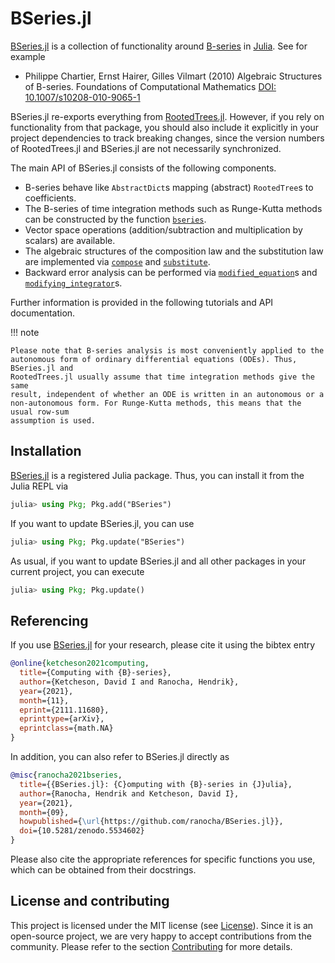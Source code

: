 # BSeries.jl

[BSeries.jl](https://github.com/ranocha/BSeries.jl)
is a collection of functionality around
[B-series](https://en.wikipedia.org/wiki/Butcher_group)
in [Julia](https://julialang.org/). See for example

- Philippe Chartier, Ernst Hairer, Gilles Vilmart (2010)
  Algebraic Structures of B-series.
  Foundations of Computational Mathematics
  [DOI: 10.1007/s10208-010-9065-1](https://doi.org/10.1007/s10208-010-9065-1)

BSeries.jl re-exports everything from
[RootedTrees.jl](https://github.com/SciML/RootedTrees.jl).
However, if you rely on functionality from that package,
you should also include it explicitly in your project dependencies
to track breaking changes, since the version numbers of RootedTrees.jl
and BSeries.jl are not necessarily synchronized.

The main API of BSeries.jl consists of the following components.

- B-series behave like `AbstractDict`s mapping
  (abstract) `RootedTree`s to coefficients.
- The B-series of time integration methods such as Runge-Kutta methods
  can be constructed by the function [`bseries`](@ref).
- Vector space operations (addition/subtraction and multiplication by scalars)
  are available.
- The algebraic structures of the composition law and the substitution law are
  implemented via [`compose`](@ref) and [`substitute`](@ref).
- Backward error analysis can be performed via
  [`modified_equation`](@ref)s and [`modifying_integrator`](@ref)s.

Further information is provided in the following tutorials and
API documentation.

!!! note

    Please note that B-series analysis is most conveniently applied to the 
    autonomous form of ordinary differential equations (ODEs). Thus, BSeries.jl and
    RootedTrees.jl usually assume that time integration methods give the same
    result, independent of whether an ODE is written in an autonomous or a 
    non-autonomous form. For Runge-Kutta methods, this means that the usual row-sum
    assumption is used.


## Installation

[BSeries.jl](https://github.com/ranocha/BSeries.jl)
is a registered Julia package. Thus, you can install it from the Julia REPL via
```julia
julia> using Pkg; Pkg.add("BSeries")
```

If you want to update BSeries.jl, you can use
```julia
julia> using Pkg; Pkg.update("BSeries")
```
As usual, if you want to update BSeries.jl and all other
packages in your current project, you can execute
```julia
julia> using Pkg; Pkg.update()
```


## Referencing

If you use
[BSeries.jl](https://github.com/ranocha/BSeries.jl)
for your research, please cite it using the bibtex entry
```bibtex
@online{ketcheson2021computing,
  title={Computing with {B}-series},
  author={Ketcheson, David I and Ranocha, Hendrik},
  year={2021},
  month={11},
  eprint={2111.11680},
  eprinttype={arXiv},
  eprintclass={math.NA}
}
```
In addition, you can also refer to BSeries.jl directly as
```bibtex
@misc{ranocha2021bseries,
  title={{BSeries.jl}: {C}omputing with {B}-series in {J}ulia},
  author={Ranocha, Hendrik and Ketcheson, David I},
  year={2021},
  month={09},
  howpublished={\url{https://github.com/ranocha/BSeries.jl}},
  doi={10.5281/zenodo.5534602}
}
```
Please also cite the appropriate references for specific functions you use,
which can be obtained from their docstrings.


## License and contributing

This project is licensed under the MIT license (see [License](@ref)).
Since it is an open-source project, we are very happy to accept contributions
from the community. Please refer to the section [Contributing](@ref) for more
details.
